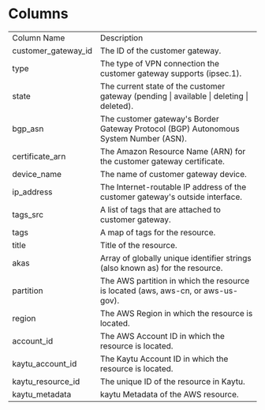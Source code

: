 # Columns  

<table>
	<tr><td>Column Name</td><td>Description</td></tr>
	<tr><td>customer_gateway_id</td><td>The ID of the customer gateway.</td></tr>
	<tr><td>type</td><td>The type of VPN connection the customer gateway supports (ipsec.1).</td></tr>
	<tr><td>state</td><td>The current state of the customer gateway (pending | available | deleting | deleted).</td></tr>
	<tr><td>bgp_asn</td><td>The customer gateway&#39;s Border Gateway Protocol (BGP) Autonomous System Number (ASN).</td></tr>
	<tr><td>certificate_arn</td><td>The Amazon Resource Name (ARN) for the customer gateway certificate.</td></tr>
	<tr><td>device_name</td><td>The name of customer gateway device.</td></tr>
	<tr><td>ip_address</td><td>The Internet-routable IP address of the customer gateway&#39;s outside interface.</td></tr>
	<tr><td>tags_src</td><td>A list of tags that are attached to customer gateway.</td></tr>
	<tr><td>tags</td><td>A map of tags for the resource.</td></tr>
	<tr><td>title</td><td>Title of the resource.</td></tr>
	<tr><td>akas</td><td>Array of globally unique identifier strings (also known as) for the resource.</td></tr>
	<tr><td>partition</td><td>The AWS partition in which the resource is located (aws, aws-cn, or aws-us-gov).</td></tr>
	<tr><td>region</td><td>The AWS Region in which the resource is located.</td></tr>
	<tr><td>account_id</td><td>The AWS Account ID in which the resource is located.</td></tr>
	<tr><td>kaytu_account_id</td><td>The Kaytu Account ID in which the resource is located.</td></tr>
	<tr><td>kaytu_resource_id</td><td>The unique ID of the resource in Kaytu.</td></tr>
	<tr><td>kaytu_metadata</td><td>kaytu Metadata of the AWS resource.</td></tr>
</table>